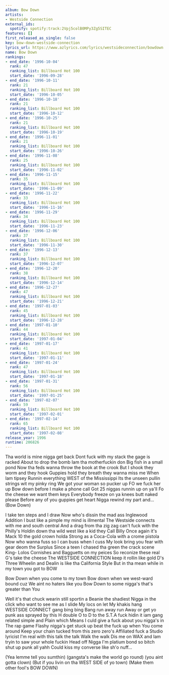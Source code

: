 ```yaml
---
album: Bow Down
artists:
- Westside Connection
external_ids:
  spotify: spotify:track:2Vpj5colB0MPy3Zg5SITEC
features: []
first_released_as_single: false
key: bow-down-westside-connection
lyrics_url: https://www.azlyrics.com/lyrics/westsideconnection/bowdown.html
name: Bow Down
rankings:
- end_date: '1996-10-04'
  rank: 47
  ranking_list: Billboard Hot 100
  start_date: '1996-09-28'
- end_date: '1996-10-11'
  rank: 21
  ranking_list: Billboard Hot 100
  start_date: '1996-10-05'
- end_date: '1996-10-18'
  rank: 21
  ranking_list: Billboard Hot 100
  start_date: '1996-10-12'
- end_date: '1996-10-25'
  rank: 21
  ranking_list: Billboard Hot 100
  start_date: '1996-10-19'
- end_date: '1996-11-01'
  rank: 21
  ranking_list: Billboard Hot 100
  start_date: '1996-10-26'
- end_date: '1996-11-08'
  rank: 25
  ranking_list: Billboard Hot 100
  start_date: '1996-11-02'
- end_date: '1996-11-15'
  rank: 35
  ranking_list: Billboard Hot 100
  start_date: '1996-11-09'
- end_date: '1996-11-22'
  rank: 33
  ranking_list: Billboard Hot 100
  start_date: '1996-11-16'
- end_date: '1996-11-29'
  rank: 34
  ranking_list: Billboard Hot 100
  start_date: '1996-11-23'
- end_date: '1996-12-06'
  rank: 37
  ranking_list: Billboard Hot 100
  start_date: '1996-11-30'
- end_date: '1996-12-13'
  rank: 37
  ranking_list: Billboard Hot 100
  start_date: '1996-12-07'
- end_date: '1996-12-20'
  rank: 38
  ranking_list: Billboard Hot 100
  start_date: '1996-12-14'
- end_date: '1996-12-27'
  rank: 47
  ranking_list: Billboard Hot 100
  start_date: '1996-12-21'
- end_date: '1997-01-03'
  rank: 45
  ranking_list: Billboard Hot 100
  start_date: '1996-12-28'
- end_date: '1997-01-10'
  rank: 44
  ranking_list: Billboard Hot 100
  start_date: '1997-01-04'
- end_date: '1997-01-17'
  rank: 41
  ranking_list: Billboard Hot 100
  start_date: '1997-01-11'
- end_date: '1997-01-24'
  rank: 47
  ranking_list: Billboard Hot 100
  start_date: '1997-01-18'
- end_date: '1997-01-31'
  rank: 56
  ranking_list: Billboard Hot 100
  start_date: '1997-01-25'
- end_date: '1997-02-07'
  rank: 59
  ranking_list: Billboard Hot 100
  start_date: '1997-02-01'
- end_date: '1997-02-14'
  rank: 65
  ranking_list: Billboard Hot 100
  start_date: '1997-02-08'
release_year: 1996
runtime: 206826
---
```

Tha world is mine nigga get back
Dont fuck with my stack the gage is racked
About to drop the bomb Iam tha motherfuckin don
Big fish in a small pond
Now tha feds wanna throw the book at the crook
But I shook they worm and they hook
Guppies hold they breath they wanna miss me
When Iam tipsey
Runnin everything WEST of the Mississippi
Its the unseen pullin strings wit my pinky ring
We got your woman so pucker up
FO we fuck her up
Bow down before I make a phone call
Got 25 niggas runnin up on ya'll
Fo the cheese we want them keys
Everybody freeze on ya knees butt naked please
Before any of you guppies get heart
Nigga rewind my part and...(Bow Down)

I take ten steps and I draw
Now who's dissin the mad ass Inglewood
Addition
I bust like a pimple my mind is illmental
The Westside connects with me and south central
And a drag from tha zig zag can't fuck with the
Philly's
Holdin down tha wild west like a kid they
Call Billy
Once again it's Mack 10 the gold crown holda
Strong as a Coca-Cola with a crome pistola
Now who wanna fuss so I can buss when I cuss
My look bring you fear with gear deom the Surplus
Since a teen I chased tha green the crack scene
King-
Lolos Cornishes and Bagguetts on my peices
So reconize these real G's take the cheese
The WESTSIDE CONNECTION keep it rollin like gold
D's
Three Wheelin and Dealin is like tha California
Style
But in tha mean while in my town you got to
BOW


Bow Down when you come to my town
Bow down when we west-ward bound cuz
We aint no haters like you
Bow Down to some nigga's that's greater than
You



Well it's that chuck wearin still sportin a
Beanie the shadiest
Nigga in the click who want to see me as I slide
My locs on let
My khakis hang WESTSIDE CONNECT gang bing bing
Bang run away run
Away or get yo punk ass sprayed by this H double
O to D to the
S.T.A fuck hidin it iam gang related simple and
Plain which
Means I culd give a fuck about you nigga's in
The rap game
Flashy nigga's get stuck up beat the fuck up when
You come around
Keep your chain tucked from this zero zero's
Affiliated fuck a
Studio lyricist I'm real with this talk the talk
Walk the walk
Dis me on WAX and Iam tryin to saw your whole fuckin
Head off
Nigga
I'm platium bond so bitch shut up punk all yahh
Could kiss my converse like sh'o nuff...

(Yea lemme tell you sumthin)
(gangsta's make the world go round)
(you aint gotta clown)
(But if you livin on tha WEST SIDE of yo town)
(Make them other fool's BOW DOWN)
